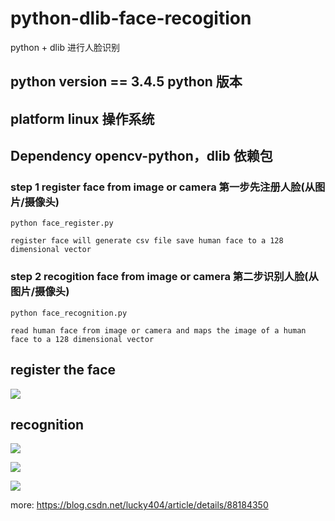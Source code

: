 # python-dlib-face-recogition
python + dlib 进行人脸识别

## python version == 3.4.5 python 版本

## platform linux 操作系统

## Dependency opencv-python，dlib 依赖包


### step 1 register face from image or camera 第一步先注册人脸(从图片/摄像头)
    python face_register.py
    
    register face will generate csv file save human face to a 128 dimensional vector

### step 2 recogition face from image or camera 第二步识别人脸(从图片/摄像头)
    python face_recognition.py
    
    read human face from image or camera and maps the image of a human face to a 128 dimensional vector
    
 ## register the face
 ![](https://github.com/pythondever/python-dlib-face-recogition/blob/master/cv/data/faces/harden1.jpeg)
 
 ## recognition 
 ![](https://github.com/pythondever/python-dlib-face-recogition/blob/master/cv/data/faces/harden2.jpeg)
 
 
 ![](https://github.com/pythondever/python-dlib-face-recogition/blob/master/cv/data/faces/cmp1.png)
 
 ![](https://github.com/pythondever/python-dlib-face-recogition/blob/master/cv/data/faces/cmp2.png)
 
    
    
more: https://blog.csdn.net/lucky404/article/details/88184350
